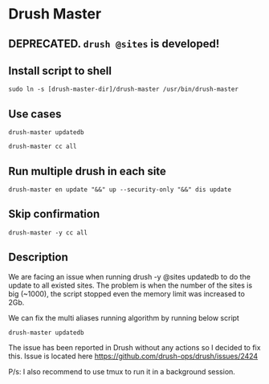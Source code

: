 # Drush Master
## DEPRECATED. `drush @sites` is developed!
## Install script to shell

`sudo ln -s [drush-master-dir]/drush-master /usr/bin/drush-master`

## Use cases

`drush-master updatedb`

`drush-master cc all`

## Run multiple drush in each site
`drush-master en update "&&" up --security-only "&&" dis update`

## Skip confirmation
`drush-master -y cc all`

## Description

We are facing an issue when running drush -y @sites updatedb to do the update to all existed sites.
The problem is when the number of the sites is big (~1000), the script stopped even the memory limit was increased to 2Gb.

We can fix the multi aliases running algorithm by running below script

`drush-master updatedb`

The issue has been reported in Drush without any actions so I decided to fix this. Issue is located here https://github.com/drush-ops/drush/issues/2424


P/s: I also recommend to use tmux to run it in a background session.

